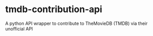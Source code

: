 # tmdb-contribution-api
A python API wrapper to contribute to TheMovieDB (TMDB) via their unofficial API
